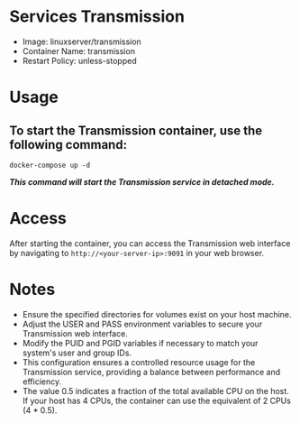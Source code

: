 # Services Transmission
- Image: linuxserver/transmission
- Container Name: transmission
- Restart Policy: unless-stopped

# Usage
## To start the Transmission container, use the following command:
```
docker-compose up -d
```
**_This command will start the Transmission service in detached mode._**

# Access
After starting the container, you can access the Transmission web interface  
by navigating to `http://<your-server-ip>:9091` in your web browser.

# Notes
- Ensure the specified directories for volumes exist on your host machine.
- Adjust the USER and PASS environment variables to secure your Transmission web interface.
- Modify the PUID and PGID variables if necessary to match your system's user and group IDs.
- This configuration ensures a controlled resource usage for the Transmission service, providing a balance between performance and efficiency.
- The value 0.5 indicates a fraction of the total available CPU on the host. If your host has 4 CPUs, the container can use the equivalent of 2 CPUs (4 * 0.5).
